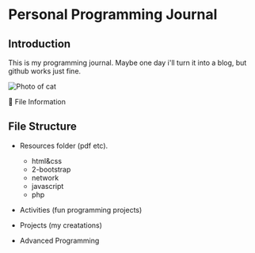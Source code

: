 # Personal Programming Journal

## Introduction

This is my programming journal. Maybe one day i'll turn it into a blog, but github works just fine.

![Photo of cat](https://media.giphy.com/media/LmNwrBhejkK9EFP504/giphy.gif)

:open_file_folder: File Information

## File Structure

- Resources folder (pdf etc).
  -  html&css
  -   2-bootstrap
  -   network
  -   javascript
  -   php

- Activities (fun programming projects)

- Projects (my creatations)

- Advanced Programming
